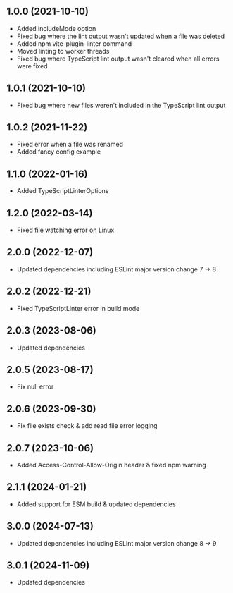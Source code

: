 ## 1.0.0 (2021-10-10)
* Added includeMode option
* Fixed bug where the lint output wasn't updated when a file was deleted
* Added npm vite-plugin-linter command
* Moved linting to worker threads
* Fixed bug where TypeScript lint output wasn't cleared when all errors were fixed

## 1.0.1 (2021-10-10)
* Fixed bug where new files weren't included in the TypeScript lint output

## 1.0.2 (2021-11-22)
* Fixed error when a file was renamed
* Added fancy config example

## 1.1.0 (2022-01-16)
* Added TypeScriptLinterOptions

## 1.2.0 (2022-03-14)
* Fixed file watching error on Linux

## 2.0.0 (2022-12-07)
* Updated dependencies including ESLint major version change 7 -> 8

## 2.0.2 (2022-12-21)
* Fixed TypeScriptLinter error in build mode

## 2.0.3 (2023-08-06)
* Updated dependencies

## 2.0.5 (2023-08-17)
* Fix null error

## 2.0.6 (2023-09-30)
* Fix file exists check & add read file error logging

## 2.0.7 (2023-10-06)
* Added Access-Control-Allow-Origin header & fixed npm warning

## 2.1.1 (2024-01-21)
* Added support for ESM build & updated dependencies

## 3.0.0 (2024-07-13)
* Updated dependencies including ESLint major version change 8 -> 9

## 3.0.1 (2024-11-09)
* Updated dependencies
